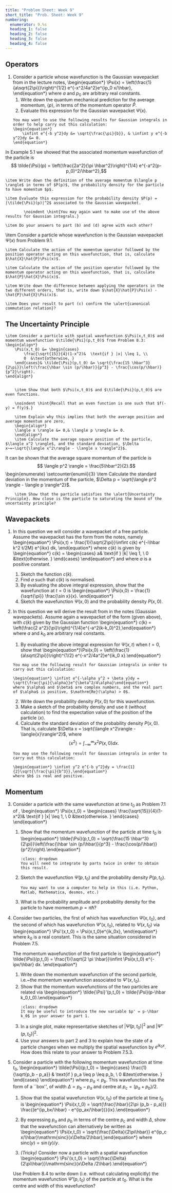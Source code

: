```yaml
---
title: "Problem Sheet: Week 9"
short_title: "Prob. Sheet: Week 9"
numbering:
  enumerator: 9.%s
  heading_1: false
  heading_2: false
  heading_3: false
  heading_4: false
---
```


## Operators

1. Consider a particle whose wavefunction is the Gaussian wavepacket from [](#example-gaussian-1) in the lecture notes,
\begin{equation*}
\Psi(x) = \left(\frac{1}{a\sqrt{2\pi}}\right)^{1/2} e^{-x^2/4a^2}e^{ip_0 x/\hbar},
\end{equation*}
where $a$ and $p_0$ are arbitrary real constants.  
    1. Write down the quantum mechanical prediction for the average momentum, $\langle p \rangle$, in terms of the momentum operator $\hat{P}$. 
    1. Evaluate this expression for the Gaussian wavepacket $\Psi(x)$. 
    ```{note} Hint
    You may want to use the following results for Gaussian integrals in order to help carry out this calculation:
	\begin{equation*}
		\infint e^{-b y^2}dy &= \sqrt{\frac{\pi}{b}}, & \infint y e^{-b y^2}dy &= 0.
	\end{equation*}
    ```

In Example 5.1 we showed that the associated momentum wavefunction of the particle is
$$ 	\tilde{\Psi}(p) = \left(\frac{2a^2}{\pi \hbar^2}\right)^{1/4} e^{-a^2(p-p_0)^2/\hbar^2},$$


	\item Write down the definition of the average momentum $\langle p \rangle$ in terms of $P(p)$, the probability density for the particle to have momentum $p$. 

	\item Evaluate this expression for the probability density $P(p) = |\tilde{\Psi}(p)|^2$ associated to the Gaussian wavepacket.  
	
			\noindent \hint{You may again want to make use of the above results for Gaussian integrals.}

	\item Do your answers to part (b) and (d) agree with each other?
	

\item Consider a particle whose wavefunction is the Gaussian wavepacket $\Psi(x)$ from Problem 9.1. 


	\item Calculate the action of the momentum operator followed by the position operator acting on this wavefunction, that is, calculate $\hat{X}\hat{P}\Psi(x)$. 

	\item Calculate the action of the position operator followed by the momentum operator acting on this wavefunction, that is, calculate $\hat{P}\hat{X}\Psi(x)$. 

	\item Write down the difference between applying the operators in the two different orders, that is, write down $\hat{X}\hat{P}\Psi(x) - \hat{P}\hat{X}\Psi(x)$.

	\item Does your result to part (c) confirm the \alert{canonical commutation relation}?


## The Uncertainty Principle


	\item Consider a particle with spatial wavefunction $\Psi(x,t_0)$ and momentum wavefunction $\tilde{\Psi}(p,t_0)$ from Problem 8.3:
	\begin{align*}
		\Psi(x,t_0) &= \begin{cases}
			\frac{\sqrt{15}}{4}(1-x^2)&  \text{if } |x| \leq 1, \\
			0  &\text{otherwise, }
		\end{cases}& \tilde{\Psi}(p,t_0) &= \sqrt{\frac{15 \hbar^3}{2\pi}}\left(\frac{\hbar \sin (p/\hbar)}{p^3} - \frac{\cos(p/\hbar)}{p^2}\right).
	\end{align*}
	 

		\item Show that both $\Psi(x,t_0)$ and $\tilde{\Psi}(p,t_0)$ are even functions. 
		
		\noindent \hint{Recall that an even function is one such that $f(-y) = f(y)$.}
		
		\item Explain why this implies that both the average position and average momentum are zero,
		\begin{align*}
		\langle x \rangle &= 0,& \langle p \rangle &= 0.
		\end{align*}
		\item Calculate the average square position of the particle, $\langle x^2 \rangle$, and the standard deviation, $\Delta x~=~\sqrt{\langle x^2\rangle - \langle x \rangle^2}$.


It can be shown that the average square momentum of the particle is 
$$ \langle p^2 \rangle = \frac{5\hbar^2}{2}.$$
	\begin{enumerate}
		\setcounter{enumii}{3}
		\item Calculate the standard deviation in the momentum of the particle, $\Delta p = \sqrt{\langle p^2 \rangle - \langle p \rangle^2}$.

		\item Show that the particle satisfies the \alert{Uncertainty Principle}. How close is the particle to saturating the bound of the uncertainty principle?


## Wavepackets

1. In this question we will consider a wavepacket of a free particle. Assume the wavepacket has the form [](#e-wavepacket) from the notes, namely
	\begin{equation*} 
        \Psi(x,t) = \frac{1}{\sqrt{2\pi}}\infint c(k) e^{-i\hbar k^2 t/2M} e^{ikx} dk, 
    \end{equation*}
	where $c(k)$ is given by
	\begin{equation*}
     c(k) = \begin{cases}
	a&  \text{if } |k| \leq 1, \\
	0  &\text{otherwise. }
	\end{cases}
    \end{equation*}
	and where $a$ is a positive constant.
		
	1. Sketch the function $c(k)$. 
	1. Find $a$ such that $c(k)$ is normalised.
	1. By evaluating the above integral expression, show that the wavefunction at $t = 0$ is 
		\begin{equation*} \Psi(x,0) = \frac{1}{\sqrt{\pi}} \frac{\sin x}{x}. \end{equation*}
	1. Sketch the wavefunction $\Psi(x,0)$ and the probability density $P(x,0)$.
		
1. In this question we will derive the result [](#e-gaussian-example) from [](#example-gaussian-1) in the notes (Gaussian wavepackets). Assume again a wavepacket of the form [](#e-wavepacket) (given above), with $c(k)$ given by the Gaussian function 
	\begin{equation*} c(k) =  \left(\frac{2 a^2}{\pi}\right)^{1/4}e^{-a^2(k-k_0)^2},\end{equation*}
	where $a$ and $k_0$ are arbitrary real constants. 
    1.  By evaluating the above integral expression for $\Psi(x,t)$ when $t = 0$, show that 
	\begin{equation*}\Psi(x,0) = \left(\frac{1}{a\sqrt{2\pi}}\right)^{1/2} e^{-x^2/4a^2}e^{ik_0 x}.\end{equation*} 
	```{note} Hint
    You may use the following result for Gaussian integrals in order to carry out this calculation:
	
	\begin{equation*} \infint e^{-\alpha y^2 + \beta y}dy = \sqrt{\frac{\pi}{\alpha}}e^{\beta^2/4\alpha}\end{equation*}
	where $\alpha$ and $\beta$ are complex numbers, and the real part of $\alpha$ is positive, $\mathrm{Re}(\alpha) > 0$. 
    ```
    2.  Write down the probability density $P(x,0)$ for this wavefunction. 
    1.  Make a sketch of the probability density and use it (without calculation) to find the expectation value of the position of the particle $\langle x \rangle$.
    1.  Calculate the standard deviation of the probability density $P(x,0)$. That is, calculate $\Delta x = \sqrt{\langle x^2\rangle - \langle{x}\rangle^2}$, where 
$$  \langle x^2 \rangle = \int_{-\infty}^{\infty} x^2 P(x,0) dx.$$
    ```{note} Hint 
    You may use the following result for Gaussian integrals in order to carry out this calculation:
	
	\begin{equation*} \infint y^2 e^{-b y^2}dy = \frac{1}{2}\sqrt{\frac{\pi}{b^3}},\end{equation*}
	where $b$ is real and positive. 
    ```

## Momentum

3. Consider a particle with the same wavefunction at time $t_0$ as Problem 7.1 of [](PS7.md),
	\begin{equation*}
		\Psi(x,t_0) = \begin{cases}
			\frac{\sqrt{15}}{4}(1-x^2)&  \text{if } |x| \leq 1, \\
			0  &\text{otherwise. }
		\end{cases}
	\end{equation*}
	1. Show that the momentum wavefunction of the particle at time $t_0$ is 
		\begin{equation*} \tilde{\Psi}(p,t_0) = \sqrt{\frac{15 \hbar^3}{2\pi}}\left(\frac{\hbar \sin (p/\hbar)}{p^3} - \frac{\cos(p/\hbar)}{p^2}\right).\end{equation*}
		```{note} Hint 
        :class: dropdown
        You will need to integrate by parts twice in order to obtain this result.
        ```
	1. Sketch the wavefunction $\tilde{\Psi}(p,t_0)$ and the probability density $P(p,t_0)$. 
		```{tip}
        You may want to use a computer to help in this (i.e. Python, Matlab, Mathematica, desmos, etc.)
        ```
	1. What is the probability amplitude and probability density for the particle to have momentum $p = \pi \hbar$?
		

1. Consider two particles,  the first of which has wavefunction $\Psi(x,t_0)$, and the second of which has wavefunction $\Psi'(x,t_0)$, related to $\Psi(x,t_0)$ via
	\begin{equation*} \Psi'(x,t_0) = \Psi(x,t_0)e^{ik_0x}, \end{equation*}
	where $k_0$ is a real constant. This is the same situation considered in Problem 7.5.
	
	The momentum wavefunction of the first particle is 
	\begin{equation*} \tilde{\Psi}(p,t_0) = \frac{1}{\sqrt{2 \pi \hbar}}\infint \Psi(x,t_0) e^{-ipx/\hbar} dx. \end{equation*}
	1. Write down the momentum wavefunction of the second particle, i.e.~the momentum wavefunction associated to $\Psi'(x,t_0)$. 
	1. Show that the momentum wavefunctions of the two particles are related via
		\begin{equation*} \tilde{\Psi}'(p,t_0) = \tilde{\Psi}(p-\hbar k_0,t_0).\end{equation*}
		```{note} Hint 
        :class: dropdown
        It may be useful to introduce the new variable $p' = p-\hbar k_0$ in your answer to part 1. 
        ```
	1. In a single plot, make representative sketches of $|\tilde\Psi(p,t_0)|^2$ and $|\tilde\Psi'(p,t_0)|^2$.
	1. Use your answers to part 2 and 3 to explain how the state of a particle changes when we multiply the spatial wavefunction by $e^{ik_0x}$. How does this relate to your answer to Problem 7.5.3. 
	
1. Consider a particle with the following momentum wavefunction at time $t_0$,
	\begin{equation*}
		\tilde{\Psi}(p,t_0) = \begin{cases}
			\frac{1}{\sqrt{p_b - p_a}} &  \text{if } p_a \leq p \leq p_b, \\
			0  &\text{otherwise. }
		\end{cases}
	\end{equation*}
	where $p_a < p_b$. This wavefunction has the form of a ``box'', of width $\Delta = p_b - p_a$ and centre at $p_c = (p_a + p_b)/2$. 
	1. Show that the spatial wavefunction $\Psi(x,t_0)$ of the particle at time $t_0$ is 
    \begin{equation*} \Psi(x,t_0) = \sqrt{\frac{\hbar}{2\pi (p_b - p_a)}} \frac{(e^{ip_bx/\hbar} - e^{ip_ax/\hbar})}{ix}.\end{equation*}	
    2. By expressing $p_a$ and $p_b$ in terms of the centre $p_c$ and width $\Delta$, show that the wavefunction can alternatively be written as
	\begin{equation*} \Psi(x,t_0) = \sqrt{\frac{\Delta}{2\pi\hbar}} e^{ip_c x/\hbar}\mathrm{sinc}(x\Delta/2\hbar),\end{equation*} 
    where $\mathrm{sinc}(y) = \sin(y)/y$.

	3. *(Tricky)* Consider now a particle with a spatial wavefunction 
	\begin{equation*} \Psi'(x,t_0) = \sqrt{\frac{\Delta}{2\pi\hbar}}\mathrm{sinc}(x\Delta /2\hbar).\end{equation*}
    
    Use Problem 8.4 to write down (i.e. without calculating explicitly) the momentum wavefunction $\tilde{\Psi}'(p,t_0)$ of the particle at $t_0$. What is the centre and width of this wavefunction?